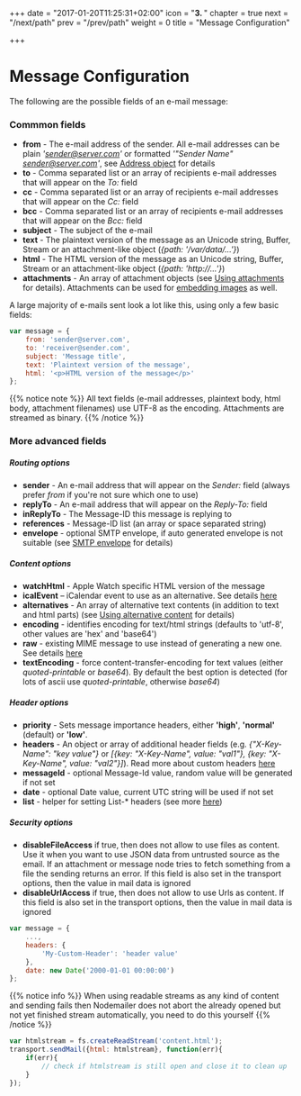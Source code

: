 +++
date = "2017-01-20T11:25:31+02:00"
icon = "<b>3. </b>"
chapter = true
next = "/next/path"
prev = "/prev/path"
weight = 0
title = "Message Configuration"

+++

# Message Configuration

The following are the possible fields of an e-mail message:

### Commmon fields

- **from** - The e-mail address of the sender. All e-mail addresses can be plain *'sender@server.com'* or formatted *'"Sender Name" <sender@server.com>'*, see [Address object](/message/addresses/) for details
- **to** - Comma separated list or an array of recipients e-mail addresses that will appear on the _To:_ field
- **cc** - Comma separated list or an array of recipients e-mail addresses that will appear on the _Cc:_ field
- **bcc** - Comma separated list or an array of recipients e-mail addresses that will appear on the _Bcc:_ field
- **subject** - The subject of the e-mail
- **text** - The plaintext version of the message as an Unicode string, Buffer, Stream or an attachment-like object (*{path: '/var/data/...'}*)
- **html** - The HTML version of the message as an Unicode string, Buffer, Stream or an attachment-like object (*{path: 'http://...'}*)
- **attachments** - An array of attachment objects (see [Using attachments](/message/attachments/) for details). Attachments can be used for [embedding images](/message/embedded-images/) as well.

A large majority of e-mails sent look a lot like this, using only a few basic fields:

```javascript
var message = {
    from: 'sender@server.com',
    to: 'receiver@sender.com',
    subject: 'Message title',
    text: 'Plaintext version of the message',
    html: '<p>HTML version of the message</p>'
};
```

{{% notice note %}}
All text fields (e-mail addresses, plaintext body, html body, attachment filenames) use UTF-8 as the encoding. Attachments are streamed as binary.
{{% /notice %}}

### More advanced fields

##### Routing options

- **sender** - An e-mail address that will appear on the _Sender:_ field (always prefer *from* if you're not sure which one to use)
- **replyTo** - An e-mail address that will appear on the _Reply-To:_ field
- **inReplyTo** - The Message-ID this message is replying to
- **references** - Message-ID list (an array or space separated string)
- **envelope** - optional SMTP envelope, if auto generated envelope is not suitable (see [SMTP envelope](/smtp/envelope/) for details)

##### Content options

- **watchHtml** - Apple Watch specific HTML version of the message
- **icalEvent** – iCalendar event to use as an alternative. See details [here](/message/calendar-events/)
- **alternatives** - An array of alternative text contents (in addition to text and html parts) (see [Using alternative content](/message/alternatives/) for details)
- **encoding** - identifies encoding for text/html strings (defaults to 'utf-8', other values are 'hex' and 'base64')
- **raw** - existing MIME message to use instead of generating a new one. See details [here](/message/custom-source/)
- **textEncoding** - force content-transfer-encoding for text values (either _quoted-printable_ or _base64_). By default the best option is detected (for lots of ascii use _quoted-printable_, otherwise _base64_)

##### Header options

- **priority** - Sets message importance headers, either **'high'**, **'normal'** (default) or **'low'**.
- **headers** - An object or array of additional header fields (e.g. _{"X-Key-Name": "key value"}_ or _[{key: "X-Key-Name", value: "val1"}, {key: "X-Key-Name", value: "val2"}]_). Read more about custom headers [here](/message/custom-headers/)
- **messageId** - optional Message-Id value, random value will be generated if not set
- **date** - optional Date value, current UTC string will be used if not set
- **list** - helper for setting List-* headers (see more [here](/message/list-headers/))

##### Security options

- **disableFileAccess** if true, then does not allow to use files as content. Use it when you want to use JSON data from untrusted source as the email. If an attachment or message node tries to fetch something from a file the sending returns an error. If this field is also set in the transport options, then the value in mail data is ignored
- **disableUrlAccess** if true, then does not allow to use Urls as content. If this field is also set in the transport options, then the value in mail data is ignored

```javascript
var message = {
    ...,
    headers: {
        'My-Custom-Header': 'header value'
    },
    date: new Date('2000-01-01 00:00:00')
};
```

{{% notice info %}}
When using readable streams as any kind of content and sending fails then Nodemailer does not abort the already opened but not yet finished stream automatically, you need to do this yourself
{{% /notice %}}

```javascript
var htmlstream = fs.createReadStream('content.html');
transport.sendMail({html: htmlstream}, function(err){
    if(err){
        // check if htmlstream is still open and close it to clean up
    }
});
```
